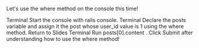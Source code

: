 Let's use the where method on the console this time!
  
Terminal
Start the console with rails console.
Terminal
Declare the 
posts
 variable and assign it the post whose user_id value is 1 using the where method.
Return to Slides
Terminal
Run 
posts[0].content
.
Click Submit after understanding how to use the where method!
